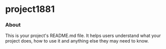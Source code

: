 project1881
===========

### About

This is your project's README.md file. It helps users understand what your
project does, how to use it and anything else they may need to know.
